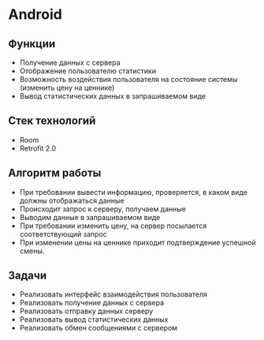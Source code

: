 # Android

## Функции

* Получение данных с сервера
* Отображение пользователю статистики
* Возможность воздействия пользователя на состояние системы (изменить цену на ценнике)
* Вывод статистических данных в запрашиваемом виде

## Стек технологий

* Room
* Retrofit 2.0

## Алгоритм работы

* При требовании вывести информацию, проверяется, в каком виде должны отображаться данные
* Происходит запрос к серверу, получаем данные
* Выводим данные в запрашиваемом виде
* При требовании изменить цену, на сервер посылается соответствующий запрос
* При изменении цены на ценнике приходит подтверждение успешной смены.

## Задачи

* Реализовать интерфейс взаимодействия пользователя
* Реализовать получение данных с сервера
* Реализовать отправку данных серверу
* Реализовать вывод статистических данных
* Реализовать обмен сообщениями с сервером
